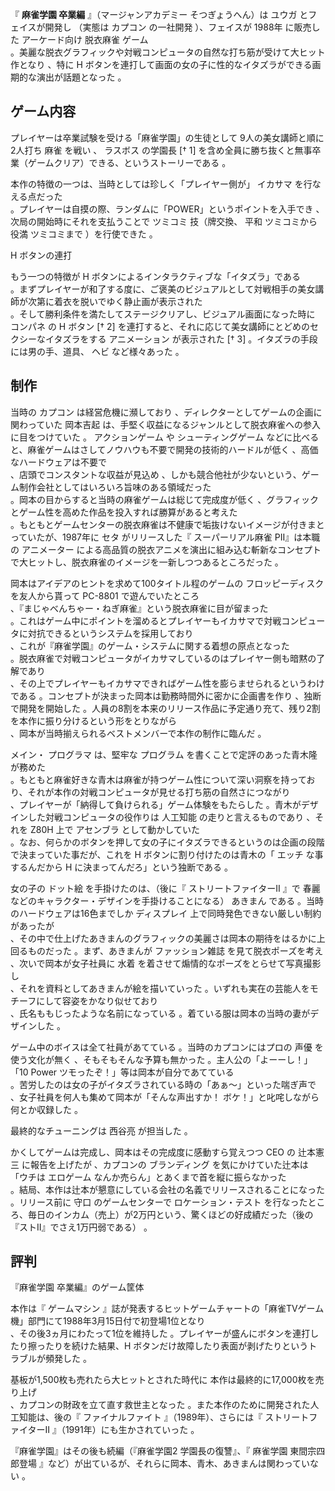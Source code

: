 『 **麻雀学園 卒業編** 』（マージャンアカデミー    そつぎょうへん）は  ユウガ  とフェイスが開発し    （実態は  カプコン
の一社開発    ）、フェイスが  1988年  に販売した    アーケード向け  脱衣麻雀  ゲーム  
。美麗な脱衣グラフィックや対戦コンピュータの自然な打ち筋が受けて大ヒット作となり    、特に H
ボタンを連打して画面の女の子に性的なイタズラができる画期的な演出が話題となった    。

##  ゲーム内容  

プレイヤーは卒業試験を受ける「麻雀学園」の生徒として    9人の美女講師と順に2人打ち  麻雀  を戦い    、  ラスボス  の学園長
[† 1]  を含め全員に勝ち抜くと無事卒業（ゲームクリア）できる、というストーリーである    。

本作の特徴の一つは、当時としては珍しく「プレイヤー側が」  イカサマ  を行なえる点だった  
。プレイヤーは自摸の際、ランダムに「POWER」というポイントを入手でき    、次局の開始時にそれを支払うことで  ツミコミ  技（牌交換、  平和
ツミコミから  役満  ツミコミまで    ）を行使できた    。

H ボタンの連打

もう一つの特徴が H ボタンによるインタラクティブな「イタズラ」である  
。まずプレイヤーが和了する度に、ご褒美のビジュアルとして対戦相手の美女講師が次第に着衣を脱いでゆく静止画が表示された  
。そして勝利条件を満たしてステージクリアし、ビジュアル画面になった時に  コンパネ  の H ボタン  [† 2]
を連打すると、それに応じて美女講師にとどめのセクシーなイタズラをする  アニメーション  が表示された  [† 3]  。イタズラの手段には男の手、道具、
ヘビ  など様々あった    。

##  制作  

当時の  カプコン  は経営危機に瀕しており    、ディレクターとしてゲームの企画に関わっていた  岡本吉起
は、手堅く収益になるジャンルとして脱衣麻雀への参入に目をつけていた    。  アクションゲーム  や  シューティングゲーム
などに比べると、麻雀ゲームはさしてノウハウも不要で開発の技術的ハードルが低く    、高価なハードウェアは不要で  
、店頭でコンスタントな収益が見込め    、しかも競合他社が少ないという、ゲーム制作会社としてはいろいろ旨味のある領域だった  
。岡本の目からすると当時の麻雀ゲームは総じて完成度が低く    、グラフィックとゲーム性を高めた作品を投入すれば勝算があると考えた  
。もともとゲームセンターの脱衣麻雀は不健康で垢抜けないイメージが付きまとっていたが、1987年に  セタ  がリリースした『  スーパーリアル麻雀
PII』は本職の  アニメーター  による高品質の脱衣アニメを演出に組み込む斬新なコンセプトで大ヒットし、脱衣麻雀のイメージを一新しつつあるところだった
  。

岡本はアイデアのヒントを求めて100タイトル程のゲームの  フロッピーディスク  を友人から貰って  PC-8801  で遊んでいたところ  
、『まじゃべんちゃー・ねぎ麻雀』という脱衣麻雀に目が留まった  
。これはゲーム中にポイントを溜めるとプレイヤーもイカサマで対戦コンピュータに対抗できるというシステムを採用しており  
、これが『麻雀学園』のゲーム・システムに関する着想の原点となった  
。脱衣麻雀で対戦コンピュータがイカサマしているのはプレイヤー側も暗黙の了解であり  
、その上でプレイヤーもイカサマできればゲーム性を膨らませられるというわけである    。コンセプトが決まった岡本は勤務時間外に密かに企画書を作り
  、独断で開発を開始した    。人員の8割を本来のリリース作品に予定通り充て、残り2割を本作に振り分けるという形をとりながら  
、岡本が当時揃えられるベストメンバーで本作の制作に臨んだ    。

メイン・  プログラマ  は、堅牢な  プログラム  を書くことで定評のあった青木隆が務めた  
。もともと麻雀好きな青木は麻雀が持つゲーム性について深い洞察を持っており、それが本作の対戦コンピュータが見せる打ち筋の自然さにつながり  
、プレイヤーが「納得して負けられる」ゲーム体験をもたらした    。青木がデザインした対戦コンピュータの役作りは  人工知能
の走りと言えるものであり    、それを  Z80H  上で    アセンブラ  として動かしていた  
。なお、何らかのボタンを押して女の子にイタズラできるというのは企画の段階で決まっていた事だが、これを H ボタンに割り付けたのは青木の「  エッチ
な事するんだから H に決まってんだろ」という独断である    。

女の子の  ドット絵  を手掛けたのは、（後に『  ストリートファイターII  』で  春麗  などのキャラクター・デザインを手掛けることになる）
あきまん  である    。当時のハードウェアは16色までしか  ディスプレイ  上で同時発色できない厳しい制約があったが  
、その中で仕上げたあきまんのグラフィックの美麗さは岡本の期待をはるかに上回るものだった    。まず、あきまんが  ファッション雑誌
を見て脱衣ポーズを考え    、次いで岡本が女子社員に  水着  を着させて煽情的なポーズをとらせて写真撮影し  
、それを資料としてあきまんが絵を描いていった    。いずれも実在の芸能人をモチーフにして容姿をかなり似せており  
、氏名ももじったような名前になっている    。着ている服は岡本の当時の妻がデザインした    。

ゲーム中のボイスは全て社員があてている    。当時のカプコンにはプロの  声優  を使う文化が無く    、そもそもそんな予算も無かった
  。主人公の「よーーし！」「10 Power ツモったぞ！」等は岡本が自分であてている  
。苦労したのは女の子がイタズラされている時の「あぁ〜」といった喘ぎ声で    、女子社員を何人も集めて岡本が「そんな声出すか！
ボケ！」と叱咤しながら何とか収録した    。

最終的なチューニングは  西谷亮  が担当した    。

かくしてゲームは完成し、岡本はその完成度に感動すら覚えつつ  CEO  の  辻本憲三  に報告を上げたが    、カプコンの  ブランディング
を気にかけていた辻本は「ウチは  エロゲーム  なんか売らん」とあくまで首を縦に振らなかった  
。結局、本作は辻本が懇意にしている会社の名義でリリースされることになった    。リリース前に  守口  のゲームセンターで  ロケーション・テスト
を行なったところ、毎日のインカム（売上）が2万円という、驚くほどの好成績だった（後の『ストII』でさえ1万円弱である）    。

##  評判  

『麻雀学園 卒業編』のゲーム筐体

本作は『  ゲームマシン  』誌が発表するヒットゲームチャートの「麻雀TVゲーム機」部門にて1988年3月15日付で初登場1位となり  
、その後3ヵ月にわたって1位を維持した    。プレイヤーが盛んにボタンを連打したり擦ったりを続けた結果、H
ボタンだけ故障したり表面が剥げたりというトラブルが頻発した      。

基板が1,500枚も売れたら大ヒットとされた時代に    本作は最終的に17,000枚を売り上げ  
、カプコンの財政を立て直す救世主となった      。また本作のために開発された人工知能は、後の『  ファイナルファイト
』（1989年）、さらには『  ストリートファイターII  』（1991年）にも生かされていった    。

『麻雀学園』はその後も続編（『麻雀学園2 学園長の復讐』、『  麻雀学園 東間宗四郎登場
』など）が出ているが、それらに岡本、青木、あきまんは関わっていない    。

